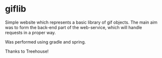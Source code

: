 # giflib

Simple website which represents a basic library of gif objects. The main aim was to form the back-end part of the web-service, which will handle requests in a proper way.

Was performed using gradle and spring.

Thanks to Treehouse!
